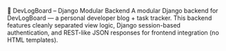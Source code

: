 🚀 DevLogBoard – Django Modular Backend
A modular Django backend for DevLogBoard — a personal developer blog + task tracker. This backend features cleanly separated view logic, Django session-based authentication, and REST-like JSON responses for frontend integration (no HTML templates).
